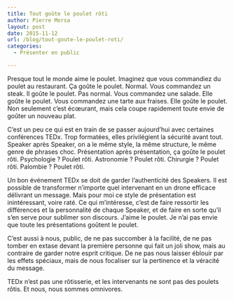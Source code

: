 ```yaml
---
title: Tout goûte le poulet rôti
author: Pierre Morsa
layout: post
date: 2015-11-12
url: /blog/tout-goute-le-poulet-roti/
categories:
  - Présenter en public

---
```

Presque tout le monde aime le poulet. Imaginez que vous commandiez du poulet au restaurant. Ça goûte le poulet. Normal. Vous commandez un steak. Il goûte le poulet. Pas normal. Vous commandez une salade. Elle goûte le poulet. Vous commandez une tarte aux fraises. Elle goûte le poulet. Non seulement c’est écœurant, mais cela coupe rapidement toute envie de goûter un nouveau plat.

C’est un peu ce qui est en train de se passer aujourd’hui avec certaines conférences TEDx. Trop formatées, elles privilégient la sécurité avant tout. Speaker après Speaker, on a le même style, la même structure, le même genre de phrases choc. Présentation après présentation, ça goûte le poulet rôti. Psychologie ? Poulet rôti. Astronomie ? Poulet rôti. Chirurgie ? Poulet rôti. Palombie ? Poulet rôti. 

Un bon événement TEDx se doit de garder l’authenticité des Speakers. Il est possible de transformer n’importe quel intervenant en un drone efficace délivrant un message. Mais pour moi ce style de présentation est inintéressant, voire raté. Ce qui m’intéresse, c’est de faire ressortir les différences et la personnalité de chaque Speaker, et de faire en sorte qu’il s’en serve pour sublimer son discours. J’aime le poulet. Je n’ai pas envie que toute les présentations goûtent le poulet.

C’est aussi à nous, public, de ne pas succomber à la facilité, de ne pas tomber en extase devant la première personne qui fait un joli show, mais au contraire de garder notre esprit critique. De ne pas nous laisser éblouir par les effets spéciaux, mais de nous focaliser sur la pertinence et la véracité du message.

TEDx n’est pas une rôtisserie, et les intervenants ne sont pas des poulets rôtis. Et nous, nous sommes omnivores.